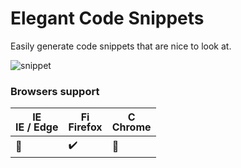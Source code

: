 # Elegant Code Snippets

Easily generate code snippets that are nice to look at.

![snippet](https://user-images.githubusercontent.com/15229355/32985326-4779b136-ccb0-11e7-94f4-1e66552db92d.png)

### Browsers support

| <img src="https://raw.githubusercontent.com/godban/browsers-support-badges/master/src/images/edge.png" alt="IE / Edge" width="16px" height="16px" /></br>IE / Edge | <img src="https://raw.githubusercontent.com/godban/browsers-support-badges/master/src/images/firefox.png" alt="Firefox" width="16px" height="16px" /></br>Firefox | <img src="https://raw.githubusercontent.com/godban/browsers-support-badges/master/src/images/chrome.png" alt="Chrome" width="16px" height="16px" /></br>Chrome |
| --------- | --------- | --------- |
| :construction: | :heavy_check_mark: | :construction: |
